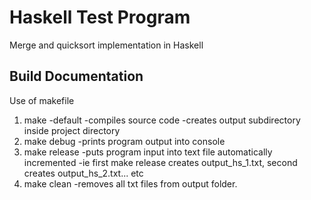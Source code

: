 # Haskell Test Program
Merge and quicksort implementation in Haskell

## **Build Documentation**
Use of makefile 
1. make
   -default
   -compiles source code
   -creates output subdirectory inside project directory
2. make debug
   -prints program output into console
3. make release
   -puts program input into text file automatically incremented
   -ie first make release creates output_hs_1.txt, second creates output_hs_2.txt... etc
4. make clean
   -removes all txt files from output folder. 
